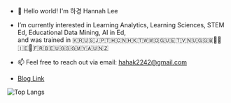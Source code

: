 - 👋 Hello world! I'm 하경 Hannah Lee
- I’m currently interested in Learning Analytics, Learning Sciences, STEM Ed, Educational Data Mining, AI in Ed,  
   and was trained in 🇰🇷🇺🇸🇯🇵🇹🇭🇨🇳🇭🇰🇹🇼🇲🇴🇬🇺🇪🇹🇻🇳🇺🇬🇬🇧🏴󠁧󠁢󠁷󠁬󠁳󠁿🏴󠁧󠁢󠁥󠁮󠁧󠁿🇮🇪🏴󠁧󠁢󠁳󠁣󠁴󠁿🇫🇷🇧🇪🇺🇬🇸🇬🇲🇾🇦🇺🇳🇿
   
- 📫 Feel free to reach out via email: hahak2242@gmail.com 

 
- [Blog Link](https://HakeoungLee.github.io/)


![Top Langs](https://github-readme-stats.vercel.app/api/top-langs/?username=HakeoungLee&layout=compact)

